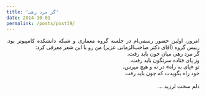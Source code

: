 ```yaml
---
title: 'گر مرد رهی'
date: 2014-10-01
permalink: /posts/post39/
---
```

<div align="justify" dir="rtl">

امروز، اولین حضور رسمی‌ام در جلسه گروه معماری و شبکه دانشکده کامپیوتر بود. رییس گروه (آقای دکتر صاحب‌الزمانی عزیز) من رو با این شعر معرفی کرد:<br>
گر مرد رهی میان خون باید رفت،<br>
وز پای فتاده سرنگون باید رفت،<br>
تو «پای به راه» در نه و هیچ مپرس،<br>
خود راه بگویدت که چون باید رفت<br>
<br>
دلم سخت لرزید ...

</div>
